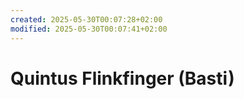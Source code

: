 ```yaml
---
created: 2025-05-30T00:07:28+02:00
modified: 2025-05-30T00:07:41+02:00
---
```


# Quintus Flinkfinger (Basti)

